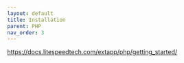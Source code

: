 ```yaml
---
layout: default
title: Installation
parent: PHP
nav_order: 3
---
```


https://docs.litespeedtech.com/extapp/php/getting_started/